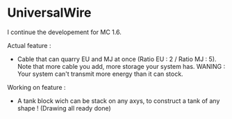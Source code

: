 UniversalWire
=============

I continue the developement for MC 1.6.

Actual feature :
- Cable that can quarry EU and MJ at once (Ratio EU : 2 / Ratio MJ : 5). Note that more cable you add, more storage your system has. WANING : Your system can't transmit more energy than it can stock.

Working on feature :
- A tank block wich can be stack on any axys, to construct a tank of any shape ! (Drawing all ready done)
